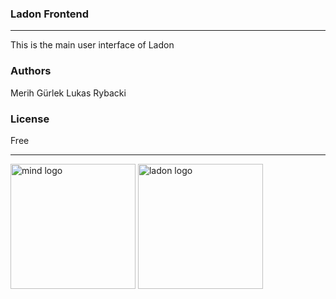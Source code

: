 ### Ladon Frontend
----

This is the main user interface of Ladon


### Authors
Merih Gürlek
Lukas Rybacki

### License
Free

----
<img src="https://ladon.org/img/logo_no_bg.png" alt="mind logo" width="200"/>
<img src="https://ladon.org/img/LADON_FINAL_WEB.png" alt="ladon logo" width="200"/>